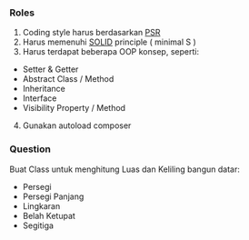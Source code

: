 ### Roles

1. Coding style harus berdasarkan [PSR](https://www.php-fig.org/psr/)
2. Harus memenuhi [SOLID](https://en.wikipedia.org/wiki/SOLID) principle ( minimal S )
3. Harus terdapat beberapa OOP konsep, seperti:
  - Setter & Getter
  - Abstract Class / Method
  - Inheritance
  - Interface
  - Visibility Property / Method
4. Gunakan autoload composer

### Question

Buat Class untuk menghitung Luas dan Keliling bangun datar:
  - Persegi
  - Persegi Panjang
  - Lingkaran
  - Belah Ketupat
  - Segitiga